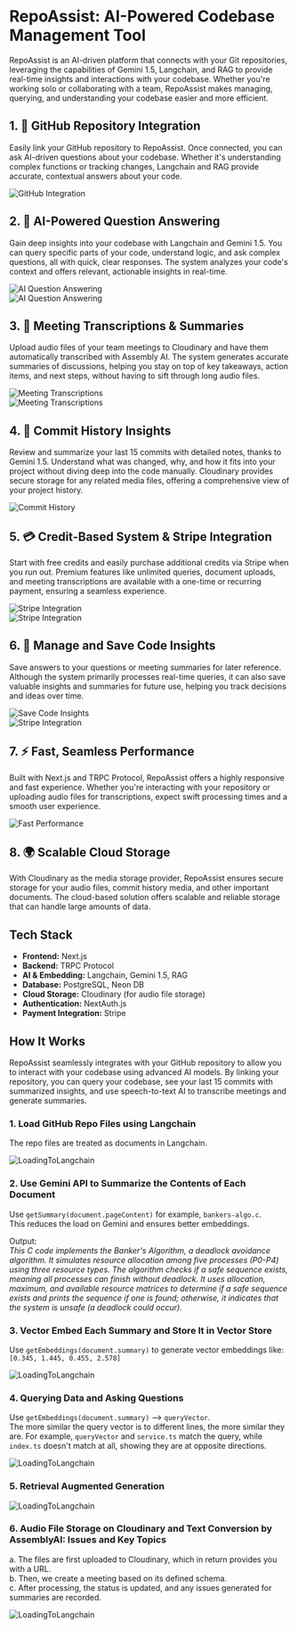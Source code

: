 # RepoAssist: AI-Powered Codebase Management Tool

RepoAssist is an AI-driven platform that connects with your Git repositories, leveraging the capabilities of Gemini 1.5, Langchain, and RAG to provide real-time insights and interactions with your codebase. Whether you're working solo or collaborating with a team, RepoAssist makes managing, querying, and understanding your codebase easier and more efficient.

## 1. **🔗 GitHub Repository Integration**
Easily link your GitHub repository to RepoAssist. Once connected, you can ask AI-driven questions about your codebase. Whether it's understanding complex functions or tracking changes, Langchain and RAG provide accurate, contextual answers about your code.

![GitHub Integration](/images/Screenshot%202024-12-15%20011511.png)

## 2. **🧠 AI-Powered Question Answering**
Gain deep insights into your codebase with Langchain and Gemini 1.5. You can query specific parts of your code, understand logic, and ask complex questions, all with quick, clear responses. The system analyzes your code's context and offers relevant, actionable insights in real-time.

![AI Question Answering](/images/Screenshot%202024-12-15%20011734.png)  
![AI Question Answering](/images/Screenshot%202024-12-15%20011838.png)

## 3. **💬 Meeting Transcriptions & Summaries**
Upload audio files of your team meetings to Cloudinary and have them automatically transcribed with Assembly AI. The system generates accurate summaries of discussions, helping you stay on top of key takeaways, action items, and next steps, without having to sift through long audio files.

![Meeting Transcriptions](/images/Screenshot%202024-12-15%20013042.png)  
![Meeting Transcriptions](/images/Screenshot%202024-12-15%20013054.png)

## 4. **📜 Commit History Insights**
Review and summarize your last 15 commits with detailed notes, thanks to Gemini 1.5. Understand what was changed, why, and how it fits into your project without diving deep into the code manually. Cloudinary provides secure storage for any related media files, offering a comprehensive view of your project history.

![Commit History](/images/Screenshot%202024-12-15%20011712.png)

## 5. **💳 Credit-Based System & Stripe Integration**
Start with free credits and easily purchase additional credits via Stripe when you run out. Premium features like unlimited queries, document uploads, and meeting transcriptions are available with a one-time or recurring payment, ensuring a seamless experience.

![Stripe Integration](/images/Screenshot%202024-12-15%20013112.png)  
![Stripe Integration](/images/Screenshot%202024-12-15%20013124.png)

## 6. **📂 Manage and Save Code Insights**
Save answers to your questions or meeting summaries for later reference. Although the system primarily processes real-time queries, it can also save valuable insights and summaries for future use, helping you track decisions and ideas over time.

![Save Code Insights](/images/Screenshot%202024-12-15%20013202.png)  
![Stripe Integration](/images/Screenshot%202024-12-15%20011838.png)

## 7. **⚡ Fast, Seamless Performance**
Built with Next.js and TRPC Protocol, RepoAssist offers a highly responsive and fast experience. Whether you're interacting with your repository or uploading audio files for transcriptions, expect swift processing times and a smooth user experience.

![Fast Performance](/images/Screenshot%202024-12-15%20011907.png)

## 8. **🌍 Scalable Cloud Storage**
With Cloudinary as the media storage provider, RepoAssist ensures secure storage for your audio files, commit history media, and other important documents. The cloud-based solution offers scalable and reliable storage that can handle large amounts of data.

## Tech Stack

- **Frontend:** Next.js  
- **Backend:** TRPC Protocol  
- **AI & Embedding:** Langchain, Gemini 1.5, RAG  
- **Database:** PostgreSQL, Neon DB  
- **Cloud Storage:** Cloudinary (for audio file storage)  
- **Authentication:** NextAuth.js  
- **Payment Integration:** Stripe

## How It Works

RepoAssist seamlessly integrates with your GitHub repository to allow you to interact with your codebase using advanced AI models. By linking your repository, you can query your codebase, see your last 15 commits with summarized insights, and use speech-to-text AI to transcribe meetings and generate summaries.

### 1. **Load GitHub Repo Files using Langchain**
The repo files are treated as documents in Langchain.

![LoadingToLangchain](/images/Screenshot%202024-12-15%20014448.png)

### 2. **Use Gemini API to Summarize the Contents of Each Document**
Use `getSummary(document.pageContent)` for example, `bankers-algo.c`.  
This reduces the load on Gemini and ensures better embeddings.

Output:  
*This C code implements the Banker's Algorithm, a deadlock avoidance algorithm. It simulates resource allocation among five processes (P0-P4) using three resource types. The algorithm checks if a safe sequence exists, meaning all processes can finish without deadlock. It uses allocation, maximum, and available resource matrices to determine if a safe sequence exists and prints the sequence if one is found; otherwise, it indicates that the system is unsafe (a deadlock could occur).*

### 3. **Vector Embed Each Summary and Store It in Vector Store**
Use `getEmbeddings(document.summary)` to generate vector embeddings like:  
`[0.345, 1.445, 0.455, 2.578]`

![LoadingToLangchain](/images/Screenshot%202024-12-15%20014519.png)

### 4. **Querying Data and Asking Questions**
Use `getEmbeddings(document.summary)` --> `queryVector`.  
The more similar the query vector is to different lines, the more similar they are. For example, `queryVector` and `service.ts` match the query, while `index.ts` doesn't match at all, showing they are at opposite directions.

![LoadingToLangchain](/images/Screenshot%202024-12-15%20014532.png)

### 5. **Retrieval Augmented Generation**

![LoadingToLangchain](/images/Screenshot%202024-12-15%20014553.png)

### 6. **Audio File Storage on Cloudinary and Text Conversion by AssemblyAI: Issues and Key Topics**
  a. The files are first uploaded to Cloudinary, which in return provides you with a URL.  
  b. Then, we create a meeting based on its defined schema.  
  c. After processing, the status is updated, and any issues generated for summaries are recorded.

![LoadingToLangchain](/images/Screenshot%202024-12-15%20014606.png)
